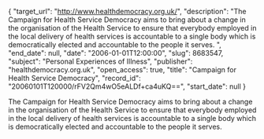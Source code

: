 {
  "target_url": "http://www.healthdemocracy.org.uk/", 
  "description": "The Campaign for Health Service Democracy aims to bring about a change in the organisation of the Health Service to ensure that everybody employed in the local delivery of health services is accountable to a single body which is democratically elected and accountable to the people it serves.  ", 
  "end_date": null, 
  "date": "2006-01-01T12:00:00", 
  "slug": 8683547, 
  "subject": "Personal Experiences of Illness", 
  "publisher": "healthdemocracy.org.uk", 
  "open_access": true, 
  "title": "Campaign for Health Service Democracy", 
  "record_id": "20060101T120000/rFV2Qm4wO5eALDf+ca4uKQ==", 
  "start_date": null
}

The Campaign for Health Service Democracy aims to bring about a change in the organisation of the Health Service to ensure that everybody employed in the local delivery of health services is accountable to a single body which is democratically elected and accountable to the people it serves.  